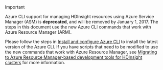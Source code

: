 > [!IMPORTANT]
> Azure CLI support for managing HDInsight resources using Azure Service Manager (ASM) is **deprecated**, and will be removed by January 1, 2017. The steps in this document use the new Azure CLI commands that work with Azure Resource Manager (ARM).
> 
> Please follow the steps in [Install and configure Azure CLI](../articles/xplat-cli-install.md) to install the latest version of the Azure CLI. If you have scripts that need to be modified to use the new commands that work with Azure Resource Manager, see [Migrating to Azure Resource Manager-based development tools for HDInsight clusters](../articles/hdinsight/hdinsight-hadoop-development-using-azure-resource-manager.md) for more information.
> 
> 

